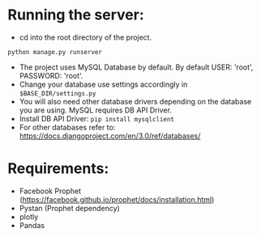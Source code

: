 # Running the server:
- cd into the root directory of the project.

`python manage.py runserver`

- The project uses MySQL Database by default. By default USER: 'root', PASSWORD: 'root'.
- Change your database use settings accordingly in `$BASE_DIR/settings.py`
- You will also need other database drivers depending on the database you are using. MySQL requires DB API Driver.
- Install DB API Driver: `pip install mysqlclient`
- For other databases refer to: https://docs.djangoproject.com/en/3.0/ref/databases/

# Requirements:
- Facebook Prophet (https://facebook.github.io/prophet/docs/installation.html)
- Pystan (Prophet dependency)
- plotly
- Pandas

